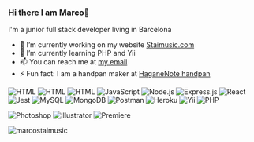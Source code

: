 ### Hi there I am Marco👋

I'm a junior full stack developer living in Barcelona

<!--
**marcostaimusic/marcostaimusic** is a ✨ _special_ ✨ repository because its `README.md` (this file) appears on your GitHub profile.

Here are some ideas to get you started:
-->

- 🔭 I’m currently working on my website [Staimusic.com](https://www.staimusic.com/en)
- 🌱 I’m currently learning PHP and Yii
- 📫 You can reach me at [my email](marco.zappani@gmail.com)
- ⚡ Fun fact: I am a handpan maker at [HaganeNote handpan](https://www.haganenote.com)

![HTML](https://img.shields.io/badge/-HTML-0A1A2F?style=flat&logo=html5)
![HTML](https://img.shields.io/badge/-CSS-0A1A2F?style=flat&logo=css3)
![HTML](https://img.shields.io/badge/-Bootstrap-0A1A2F?style=flat&logo=bootstrap)
![JavaScript](https://img.shields.io/badge/-JavaScript-0A1A2F?style=flat&logo=javascript)
![Node.js](https://img.shields.io/badge/-Node.js-0A1A2F?style=flat&logo=node.js)
![Express.js](https://img.shields.io/badge/-Express.js-0A1A2F?style=flat&logo=express)
![React](https://img.shields.io/badge/-React-0A1A2F?style=flat&logo=react)
![Jest](https://img.shields.io/badge/-Jest-0A1A2F?style=flat&logo=Jest)
![MySQL](https://img.shields.io/badge/-MySQL-0A1A2F?style=flat&logo=mysql&logoColor=ffffff)
![MongoDB](https://img.shields.io/badge/-MongoDB-0A1A2F?style=flat&logo=mongodb)
![Postman](https://img.shields.io/badge/-Postman-0A1A2F?style=flat&logo=postman&logoColor=ff4000)
![Heroku](https://img.shields.io/badge/-Heroku-0A1A2F?style=flat&logo=heroku)
![Yii](https://img.shields.io/badge/-Yii-0A1A2F?style=flat&logo=php)
![PHP](https://img.shields.io/badge/-PHP-0A1A2F?style=flat&logo=php)

![Photoshop](https://img.shields.io/badge/-Photoshop-0A1A2F?style=flat&logo=adobephotoshop)
![Illustrator](https://img.shields.io/badge/-Illustrator-0A1A2F?style=flat&logo=adobeillustrator)
![Premiere](https://img.shields.io/badge/-Premier-0A1A2F?style=flat&logo=adobepremierepro)


<img src="https://github-readme-stats.vercel.app/api/top-langs?username=marcostaimusic&show_icons=true&locale=en&layout=compact" alt="marcostaimusic" /></p>
